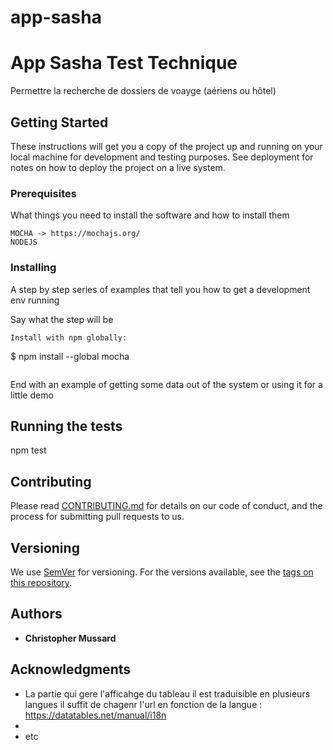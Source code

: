 # app-sasha

# App Sasha Test Technique

Permettre la recherche de dossiers de voayge (aériens ou hôtel)

## Getting Started

These instructions will get you a copy of the project up and running on your local machine for development and testing purposes. See deployment for notes on how to deploy the project on a live system.

### Prerequisites

What things you need to install the software and how to install them

```
MOCHA -> https://mochajs.org/
NODEJS
```

### Installing

A step by step series of examples that tell you how to get a development env running

Say what the step will be

```
Install with npm globally:
```
$ npm install --global mocha

```
```

End with an example of getting some data out of the system or using it for a little demo

## Running the tests

npm test


## Contributing

Please read [CONTRIBUTING.md](https://gist.github.com/PurpleBooth/b24679402957c63ec426) for details on our code of conduct, and the process for submitting pull requests to us.

## Versioning

We use [SemVer](http://semver.org/) for versioning. For the versions available, see the [tags on this repository](https://github.com/your/project/tags). 

## Authors

* **Christopher Mussard**

## Acknowledgments

* La partie qui gere l'afficahge du tableau il est traduisible en plusieurs langues il suffit de chagenr l'url en fonction de la langue : https://datatables.net/manual/i18n
* 
* etc
